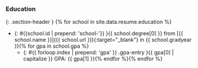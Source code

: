 ### Education
{: .section-header }
{% for school in site.data.resume.education %}
* {: #{{school.id | prepend: 'school-'}} }{{ school.degree[0] }} from [{{ school.name }}]({{ school.url }}){:target="_blank"} in {{ school.gradyear }}{% for gpa in school.gpa %}
  - {: #{{ forloop.index | prepend: 'gpa' }} .gpa-entry }{{ gpa[0] | capitalize }} GPA: {{ gpa[1] }}{% endfor %}{% endfor %}